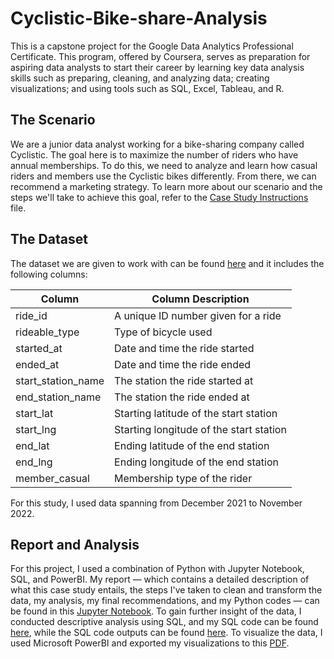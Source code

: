 # Cyclistic-Bike-share-Analysis
This is a capstone project for the Google Data Analytics Professional Certificate. This program, offered by Coursera, serves as preparation for aspiring data analysts to start their career by learning key data analysis skills such as preparing, cleaning, and analyzing data; creating visualizations; and using tools such as SQL, Excel, Tableau, and R.

## The Scenario
We are a junior data analyst working for a bike-sharing company called Cyclistic. The goal here is to maximize the number of riders who have annual memberships. To do this, we need to analyze and learn how casual riders and members use the Cyclistic bikes differently. From there, we can recommend a marketing strategy. To learn more about our scenario and the steps we'll take to achieve this goal, refer to the [Case Study Instructions](https://github.com/AaronChao4/Cyclistic-Bike-share-Analysis/blob/main/Case%20Study%20Instructions%20(Provided%20by%20Coursera).pdf) file.

## The Dataset
The dataset we are given to work with can be found [here](https://divvy-tripdata.s3.amazonaws.com/index.html) and it includes the following columns:

| Column  | Column Description |
| ------------- | ------------- |
| ride_id  | A unique ID number given for a ride |
| rideable_type  | Type of bicycle used |
| started_at | Date and time the ride started |
| ended_at | Date and time the ride ended |
| start_station_name | The station the ride started at |
| end_station_name | The station the ride ended at |
| start_lat | Starting latitude of the start station |
| start_lng | Starting longitude of the start station |
| end_lat | Ending latitude of the end station |
| end_lng | Ending longitude of the end station |
| member_casual | Membership type of the rider |

For this study, I used data spanning from December 2021 to November 2022.

## Report and Analysis
For this project, I used a combination of Python with Jupyter Notebook, SQL, and PowerBI. My report — which contains a detailed description of what this case study entails, the steps I've taken to clean and transform the data, my analysis, my final recommendations, and my Python codes — can be found in this [Jupyter Notebook](). To gain further insight of the data, I conducted descriptive analysis using SQL, and my SQL code can be found [here](https://github.com/AaronChao4/Cyclistic-Bike-share-Analysis/blob/main/SQL_Code_Bikeshare.sql), while the SQL code outputs can be found [here](https://github.com/AaronChao4/Cyclistic-Bike-share-Analysis/blob/main/SQL_Code_Output.pdf). To visualize the data, I used Microsoft PowerBI and exported my visualizations to this [PDF](https://github.com/AaronChao4/Cyclistic-Bike-share-Analysis/blob/main/Visualization.pdf).
